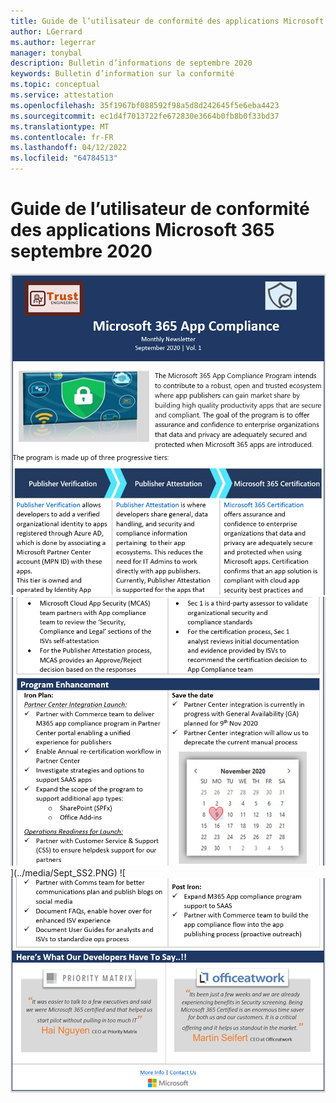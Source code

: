 ```yaml
---
title: Guide de l’utilisateur de conformité des applications Microsoft 365 septembre 2020
author: LGerrard
ms.author: legerrar
manager: tonybal
description: Bulletin d’informations de septembre 2020
keywords: Bulletin d’information sur la conformité
ms.topic: conceptual
ms.service: attestation
ms.openlocfilehash: 35f1967bf088592f98a5d8d242645f5e6eba4423
ms.sourcegitcommit: ec1d4f7013722fe672830e3664b0fb8b0f33bd37
ms.translationtype: MT
ms.contentlocale: fr-FR
ms.lasthandoff: 04/12/2022
ms.locfileid: "64784513"
---
```

# <a name="september-2020-microsoft-365-app-compliance-user-guide"></a>Guide de l’utilisateur de conformité des applications Microsoft 365 septembre 2020


![Texte textAlt](../media/Sept_SS1.PNG)
![ textAlt](../media/Sept_SS3.PNG)
](../media/Sept_SS2.PNG)
![![ de remplacement](../media/Sept_SS4.PNG)
